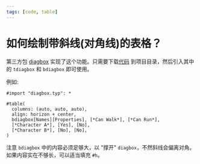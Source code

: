 ```yaml
---
tags: [code, table]
---
```

# 如何绘制带斜线(对角线)的表格？

第三方包 [diagbox](https://github.com/PgBiel/typst-diagbox) 实现了这个功能。只需要下载[代码](https://github.com/PgBiel/typst-diagbox/blob/main/diagbox.typ) 到项目目录，然后引入其中的 `tdiagbox` 和 `bdiagbox` 即可使用。

例如:
```typst no-render
#import "diagbox.typ": *

#table(
  columns: (auto, auto, auto),
  align: horizon + center,
  bdiagbox[Names][Properties], [*Can Walk*], [*Can Run*],
  [*Character A*], [Yes], [No],
  [*Character B*], [No], [No],
)
```

注意 `bdiagbox` 中的内容必须足够大，以 "撑开" `diagbox`，不然斜线会偏离对角。如果内容实在不够长，可以适当填充 `#h`。
